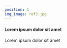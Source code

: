 ```yaml
---
position: 1
img_image: ref3.jpg
---       
```

#### Lorem ipsum dolor sit amet

Lorem ipsum dolor sit amet